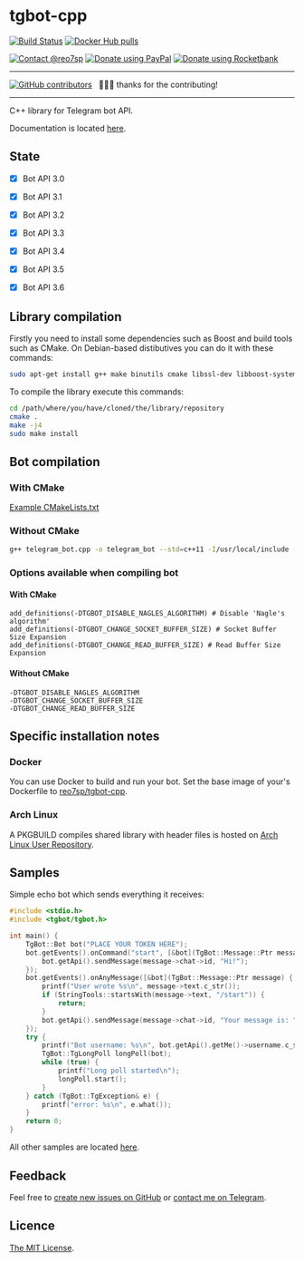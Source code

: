 # tgbot-cpp

[![Build Status](https://travis-ci.org/reo7sp/tgbot-cpp.svg?branch=master)](https://travis-ci.org/reo7sp/tgbot-cpp)
[![Docker Hub pulls](https://img.shields.io/docker/pulls/reo7sp/tgbot-cpp.svg)](https://hub.docker.com/r/reo7sp/tgbot-cpp/)

[![Contact @reo7sp](https://img.shields.io/badge/telegram-contact-green.svg)](https://t.me/reo7sp)
[![Donate using PayPal](https://img.shields.io/badge/donate-PayPal-brightgreen.svg)](https://paypal.me/reo7sp)
[![Donate using Rocketbank](https://img.shields.io/badge/donate-Rocketbank-brightgreen.svg)](https://rocketbank.ru/reo7sp)

---

[![GitHub contributors](https://img.shields.io/github/contributors/reo7sp/tgbot-cpp.svg)](https://github.com/reo7sp/tgbot-cpp/graphs/contributors) &nbsp; 🚀🚀🚀 thanks for the contributing!

---

C++ library for Telegram bot API.

Documentation is located [here](http://reo7sp.github.io/tgbot-cpp).


## State

- [x] Bot API 3.0 
- [x] Bot API 3.1
- [x] Bot API 3.2
- [x] Bot API 3.3
- [x] Bot API 3.4
- [x] Bot API 3.5
- [x] Bot API 3.6


## Library compilation

Firstly you need to install some dependencies such as Boost and build tools such as CMake. On Debian-based distibutives you can do it with these commands:
```sh
sudo apt-get install g++ make binutils cmake libssl-dev libboost-system-dev
```

To compile the library execute this commands:
```sh
cd /path/where/you/have/cloned/the/library/repository
cmake .
make -j4
sudo make install
```


## Bot compilation

### With CMake
[Example CMakeLists.txt](samples/echobot/CMakeLists.txt)

### Without CMake
```sh
g++ telegram_bot.cpp -o telegram_bot --std=c++11 -I/usr/local/include -lTgBot -lboost_system -lssl -lcrypto -lpthread
```

### Options available when compiling bot

#### With CMake
```
add_definitions(-DTGBOT_DISABLE_NAGLES_ALGORITHM) # Disable 'Nagle's algorithm'
add_definitions(-DTGBOT_CHANGE_SOCKET_BUFFER_SIZE) # Socket Buffer Size Expansion
add_definitions(-DTGBOT_CHANGE_READ_BUFFER_SIZE) # Read Buffer Size Expansion
```

#### Without CMake
```
-DTGBOT_DISABLE_NAGLES_ALGORITHM
-DTGBOT_CHANGE_SOCKET_BUFFER_SIZE
-DTGBOT_CHANGE_READ_BUFFER_SIZE
```


## Specific installation notes

### Docker
You can use Docker to build and run your bot. Set the base image of your's Dockerfile to [reo7sp/tgbot-cpp](https://hub.docker.com/r/reo7sp/tgbot-cpp/).

### Arch Linux
A PKGBUILD compiles shared library with header files is hosted on [Arch Linux User Repository](https://aur.archlinux.org/packages/libtgbot-cpp-git/).


## Samples

Simple echo bot which sends everything it receives:
```cpp
#include <stdio.h>
#include <tgbot/tgbot.h>

int main() {
    TgBot::Bot bot("PLACE YOUR TOKEN HERE");
    bot.getEvents().onCommand("start", [&bot](TgBot::Message::Ptr message) {
        bot.getApi().sendMessage(message->chat->id, "Hi!");
    });
    bot.getEvents().onAnyMessage([&bot](TgBot::Message::Ptr message) {
        printf("User wrote %s\n", message->text.c_str());
        if (StringTools::startsWith(message->text, "/start")) {
            return;
        }
        bot.getApi().sendMessage(message->chat->id, "Your message is: " + message->text);
    });
    try {
        printf("Bot username: %s\n", bot.getApi().getMe()->username.c_str());
        TgBot::TgLongPoll longPoll(bot);
        while (true) {
            printf("Long poll started\n");
            longPoll.start();
        }
    } catch (TgBot::TgException& e) {
        printf("error: %s\n", e.what());
    }
    return 0;
}
```

All other samples are located [here](samples).


## Feedback
Feel free to [create new issues on GitHub](https://github.com/reo7sp/tgbot-cpp/issues) or [contact me on Telegram](https://t.me/reo7sp).


## Licence
[The MIT License](http://opensource.org/licenses/MIT).
